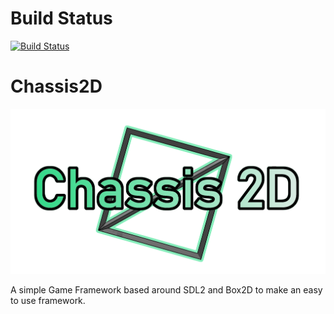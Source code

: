 # Build Status
[![Build Status](https://travis-ci.com/YamiOG/Chassis2D.svg?branch=master)](https://travis-ci.com/YamiOG/Chassis2D)

# Chassis2D
![Official logo](icon1.png "Official Logo")

A simple Game Framework based around SDL2 and Box2D to make an easy to use framework.
